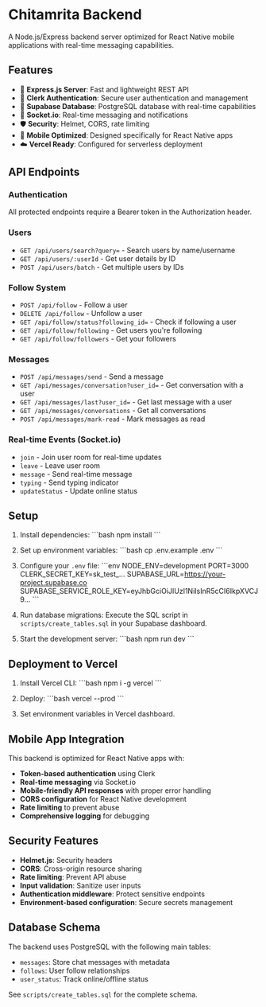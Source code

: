 # Chitamrita Backend

A Node.js/Express backend server optimized for React Native mobile applications with real-time messaging capabilities.

## Features

- 🚀 **Express.js Server**: Fast and lightweight REST API
- 🔐 **Clerk Authentication**: Secure user authentication and management
- 💾 **Supabase Database**: PostgreSQL database with real-time capabilities
- 🔌 **Socket.io**: Real-time messaging and notifications
- 🛡️ **Security**: Helmet, CORS, rate limiting
- 📱 **Mobile Optimized**: Designed specifically for React Native apps
- ☁️ **Vercel Ready**: Configured for serverless deployment

## API Endpoints

### Authentication
All protected endpoints require a Bearer token in the Authorization header.

### Users
- `GET /api/users/search?query=` - Search users by name/username
- `GET /api/users/:userId` - Get user details by ID
- `POST /api/users/batch` - Get multiple users by IDs

### Follow System
- `POST /api/follow` - Follow a user
- `DELETE /api/follow` - Unfollow a user
- `GET /api/follow/status?following_id=` - Check if following a user
- `GET /api/follow/following` - Get users you're following
- `GET /api/follow/followers` - Get your followers

### Messages
- `POST /api/messages/send` - Send a message
- `GET /api/messages/conversation?user_id=` - Get conversation with a user
- `GET /api/messages/last?user_id=` - Get last message with a user
- `GET /api/messages/conversations` - Get all conversations
- `POST /api/messages/mark-read` - Mark messages as read

### Real-time Events (Socket.io)
- `join` - Join user room for real-time updates
- `leave` - Leave user room
- `message` - Send real-time message
- `typing` - Send typing indicator
- `updateStatus` - Update online status

## Setup

1. Install dependencies:
\`\`\`bash
npm install
\`\`\`

2. Set up environment variables:
\`\`\`bash
cp .env.example .env
\`\`\`

3. Configure your `.env` file:
\`\`\`env
NODE_ENV=development
PORT=3000
CLERK_SECRET_KEY=sk_test_...
SUPABASE_URL=https://your-project.supabase.co
SUPABASE_SERVICE_ROLE_KEY=eyJhbGciOiJIUzI1NiIsInR5cCI6IkpXVCJ9...
\`\`\`

4. Run database migrations:
Execute the SQL script in `scripts/create_tables.sql` in your Supabase dashboard.

5. Start the development server:
\`\`\`bash
npm run dev
\`\`\`

## Deployment to Vercel

1. Install Vercel CLI:
\`\`\`bash
npm i -g vercel
\`\`\`

2. Deploy:
\`\`\`bash
vercel --prod
\`\`\`

3. Set environment variables in Vercel dashboard.

## Mobile App Integration

This backend is optimized for React Native apps with:

- **Token-based authentication** using Clerk
- **Real-time messaging** via Socket.io
- **Mobile-friendly API responses** with proper error handling
- **CORS configuration** for React Native development
- **Rate limiting** to prevent abuse
- **Comprehensive logging** for debugging

## Security Features

- **Helmet.js**: Security headers
- **CORS**: Cross-origin resource sharing
- **Rate limiting**: Prevent API abuse
- **Input validation**: Sanitize user inputs
- **Authentication middleware**: Protect sensitive endpoints
- **Environment-based configuration**: Secure secrets management

## Database Schema

The backend uses PostgreSQL with the following main tables:

- `messages`: Store chat messages with metadata
- `follows`: User follow relationships
- `user_status`: Track online/offline status

See `scripts/create_tables.sql` for the complete schema.
